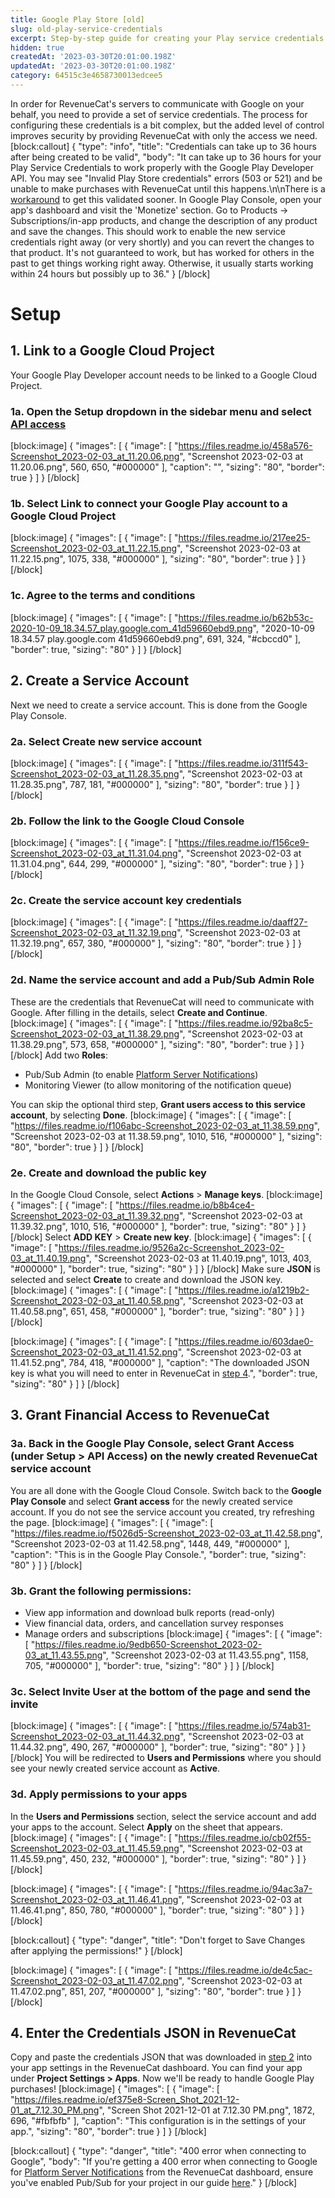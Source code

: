 ```yaml
---
title: Google Play Store [old]
slug: old-play-service-credentials
excerpt: Step-by-step guide for creating your Play service credentials
hidden: true
createdAt: '2023-03-30T20:01:00.198Z'
updatedAt: '2023-03-30T20:01:00.198Z'
category: 64515c3e4658730013edcee5
---
```

In order for RevenueCat's servers to communicate with Google on your behalf, you need to provide a set of service credentials. The process for configuring these credentials is a bit complex, but the added level of control improves security by providing RevenueCat with only the access we need. 
[block:callout]
{
  "type": "info",
  "title": "Credentials can take up to 36 hours after being created to be valid",
  "body": "It can take up to 36 hours for your Play Service Credentials to work properly with the Google Play Developer API. You may see \"Invalid Play Store credentials\" errors (503 or 521) and be unable to make purchases with RevenueCat until this happens.\n\nThere is a [workaround](https://stackoverflow.com/questions/43536904/google-play-developer-api-the-current-user-has-insufficient-permissions-to-pe/60691844#60691844) to get this validated sooner. In Google Play Console, open your app's dashboard and visit the 'Monetize' section. Go to Products -> Subscriptions/in-app products, and change the description of any product and save the changes. This should work to enable the new service credentials right away (or very shortly) and you can revert the changes to that product. It's not guaranteed to work, but has worked for others in the past to get things working right away. Otherwise, it usually starts working within 24 hours but possibly up to 36.​​"
}
[/block]
# Setup
## 1. Link to a Google Cloud Project

Your Google Play Developer account needs to be linked to a Google Cloud Project. 

### 1a. Open the **Setup** dropdown in the sidebar menu and select **[API access](https://play.google.com/console/api-access)**
[block:image]
{
  "images": [
    {
      "image": [
        "https://files.readme.io/458a576-Screenshot_2023-02-03_at_11.20.06.png",
        "Screenshot 2023-02-03 at 11.20.06.png",
        560,
        650,
        "#000000"
      ],
      "caption": "",
      "sizing": "80",
      "border": true
    }
  ]
}
[/block]
### 1b. Select **Link** to connect your Google Play account to a Google Cloud Project
[block:image]
{
  "images": [
    {
      "image": [
        "https://files.readme.io/217ee25-Screenshot_2023-02-03_at_11.22.15.png",
        "Screenshot 2023-02-03 at 11.22.15.png",
        1075,
        338,
        "#000000"
      ],
      "sizing": "80",
      "border": true
    }
  ]
}
[/block]
### 1c. Agree to the terms and conditions
[block:image]
{
  "images": [
    {
      "image": [
        "https://files.readme.io/b62b53c-2020-10-09_18.34.57_play.google.com_41d59660ebd9.png",
        "2020-10-09 18.34.57 play.google.com 41d59660ebd9.png",
        691,
        324,
        "#cbccd0"
      ],
      "border": true,
      "sizing": "80"
    }
  ]
}
[/block]
## 2. Create a Service Account

Next we need to create a service account. This is done from the Google Play Console.

### 2a. Select **Create new service account**

[block:image]
{
  "images": [
    {
      "image": [
        "https://files.readme.io/311f543-Screenshot_2023-02-03_at_11.28.35.png",
        "Screenshot 2023-02-03 at 11.28.35.png",
        787,
        181,
        "#000000"
      ],
      "sizing": "80",
      "border": true
    }
  ]
}
[/block]
### 2b. Follow the link to the Google Cloud Console
[block:image]
{
  "images": [
    {
      "image": [
        "https://files.readme.io/f156ce9-Screenshot_2023-02-03_at_11.31.04.png",
        "Screenshot 2023-02-03 at 11.31.04.png",
        644,
        299,
        "#000000"
      ],
      "sizing": "80",
      "border": true
    }
  ]
}
[/block]
### 2c. Create the service account key credentials
[block:image]
{
  "images": [
    {
      "image": [
        "https://files.readme.io/daaff27-Screenshot_2023-02-03_at_11.32.19.png",
        "Screenshot 2023-02-03 at 11.32.19.png",
        657,
        380,
        "#000000"
      ],
      "sizing": "80",
      "border": true
    }
  ]
}
[/block]
### 2d. Name the service account and add a Pub/Sub Admin Role

These are the credentials that RevenueCat will need to communicate with Google. After filling in the details, select **Create and Continue**.
[block:image]
{
  "images": [
    {
      "image": [
        "https://files.readme.io/92ba8c5-Screenshot_2023-02-03_at_11.38.29.png",
        "Screenshot 2023-02-03 at 11.38.29.png",
        573,
        658,
        "#000000"
      ],
      "sizing": "80",
      "border": true
    }
  ]
}
[/block]
Add two **Roles**:
* Pub/Sub Admin (to enable [Platform Server Notifications](doc:server-notifications))
* Monitoring Viewer (to allow monitoring of the notification queue)

You can skip the optional third step, **Grant users access to this service account**, by selecting **Done**.
[block:image]
{
  "images": [
    {
      "image": [
        "https://files.readme.io/f106abc-Screenshot_2023-02-03_at_11.38.59.png",
        "Screenshot 2023-02-03 at 11.38.59.png",
        1010,
        516,
        "#000000"
      ],
      "sizing": "80",
      "border": true
    }
  ]
}
[/block]
### 2e. Create and download the public key

In the Google Cloud Console, select **Actions** > **Manage keys**.
[block:image]
{
  "images": [
    {
      "image": [
        "https://files.readme.io/b8b4ce4-Screenshot_2023-02-03_at_11.39.32.png",
        "Screenshot 2023-02-03 at 11.39.32.png",
        1010,
        516,
        "#000000"
      ],
      "border": true,
      "sizing": "80"
    }
  ]
}
[/block]
Select **ADD KEY** > **Create new key**.
[block:image]
{
  "images": [
    {
      "image": [
        "https://files.readme.io/9526a2c-Screenshot_2023-02-03_at_11.40.19.png",
        "Screenshot 2023-02-03 at 11.40.19.png",
        1013,
        403,
        "#000000"
      ],
      "border": true,
      "sizing": "80"
    }
  ]
}
[/block]
Make sure **JSON** is selected and select **Create** to create and download the JSON key.
[block:image]
{
  "images": [
    {
      "image": [
        "https://files.readme.io/a1219b2-Screenshot_2023-02-03_at_11.40.58.png",
        "Screenshot 2023-02-03 at 11.40.58.png",
        651,
        458,
        "#000000"
      ],
      "border": true,
      "sizing": "80"
    }
  ]
}
[/block]

[block:image]
{
  "images": [
    {
      "image": [
        "https://files.readme.io/603dae0-Screenshot_2023-02-03_at_11.41.52.png",
        "Screenshot 2023-02-03 at 11.41.52.png",
        784,
        418,
        "#000000"
      ],
      "caption": "The downloaded JSON key is what you will need to enter in RevenueCat in [step 4](https://docs.revenuecat.com/docs/creating-play-service-credentials#4-enter-the-credentials-json-in-revenuecat).",
      "border": true,
      "sizing": "80"
    }
  ]
}
[/block]
## 3. Grant Financial Access to RevenueCat

### 3a. Back in the Google Play Console, select **Grant Access** (under **Setup** > **API Access**) on the newly created RevenueCat service account

You are all done with the Google Cloud Console. Switch back to the **Google Play Console** and select **Grant access** for the newly created service account. If you do not see the service account you created, try refreshing the page.
[block:image]
{
  "images": [
    {
      "image": [
        "https://files.readme.io/f5026d5-Screenshot_2023-02-03_at_11.42.58.png",
        "Screenshot 2023-02-03 at 11.42.58.png",
        1448,
        449,
        "#000000"
      ],
      "caption": "This is in the Google Play Console.",
      "border": true,
      "sizing": "80"
    }
  ]
}
[/block]
### 3b. Grant the following permissions:

- View app information and download bulk reports (read-only)
- View financial data, orders, and cancellation survey responses
- Manage orders and subscriptions
[block:image]
{
  "images": [
    {
      "image": [
        "https://files.readme.io/9edb650-Screenshot_2023-02-03_at_11.43.55.png",
        "Screenshot 2023-02-03 at 11.43.55.png",
        1158,
        705,
        "#000000"
      ],
      "border": true,
      "sizing": "80"
    }
  ]
}
[/block]
### 3c. Select **Invite User** at the bottom of the page and send the invite
[block:image]
{
  "images": [
    {
      "image": [
        "https://files.readme.io/574ab31-Screenshot_2023-02-03_at_11.44.32.png",
        "Screenshot 2023-02-03 at 11.44.32.png",
        490,
        267,
        "#000000"
      ],
      "border": true,
      "sizing": "80"
    }
  ]
}
[/block]
You will be redirected to **Users and Permissions** where you should see your newly created service account as **Active**.

### 3d. Apply permissions to your apps

In the **Users and Permissions** section, select the service account and add your apps to the account. Select **Apply** on the sheet that appears.
[block:image]
{
  "images": [
    {
      "image": [
        "https://files.readme.io/cb02f55-Screenshot_2023-02-03_at_11.45.59.png",
        "Screenshot 2023-02-03 at 11.45.59.png",
        450,
        232,
        "#000000"
      ],
      "border": true,
      "sizing": "80"
    }
  ]
}
[/block]

[block:image]
{
  "images": [
    {
      "image": [
        "https://files.readme.io/94ac3a7-Screenshot_2023-02-03_at_11.46.41.png",
        "Screenshot 2023-02-03 at 11.46.41.png",
        850,
        780,
        "#000000"
      ],
      "border": true,
      "sizing": "80"
    }
  ]
}
[/block]

[block:callout]
{
  "type": "danger",
  "title": "Don't forget to Save Changes after applying the permissions!"
}
[/block]

[block:image]
{
  "images": [
    {
      "image": [
        "https://files.readme.io/de4c5ac-Screenshot_2023-02-03_at_11.47.02.png",
        "Screenshot 2023-02-03 at 11.47.02.png",
        851,
        207,
        "#000000"
      ],
      "sizing": "80",
      "border": true
    }
  ]
}
[/block]
## 4. Enter the Credentials JSON in RevenueCat

Copy and paste the credentials JSON that was downloaded in [step 2](https://docs.revenuecat.com/docs/creating-play-service-credentials#2e-create-and-download-the-public-key) into your app settings in the RevenueCat dashboard. You can find your app under **Project Settings > Apps**. Now we'll be ready to handle Google Play purchases!
[block:image]
{
  "images": [
    {
      "image": [
        "https://files.readme.io/ef375e8-Screen_Shot_2021-12-01_at_7.12.30_PM.png",
        "Screen Shot 2021-12-01 at 7.12.30 PM.png",
        1872,
        696,
        "#fbfbfb"
      ],
      "caption": "This configuration is in the settings of your app.",
      "sizing": "80",
      "border": true
    }
  ]
}
[/block]

[block:callout]
{
  "type": "danger",
  "title": "400 error when connecting to Google",
  "body": "If you're getting a 400 error when connecting to Google for [Platform Server Notifications](doc:google-server-notifications) from the RevenueCat dashboard, ensure you've enabled Pub/Sub for your project in our guide [here](doc:google-server-notifications)."
}
[/block]